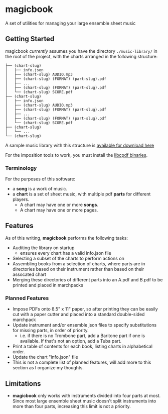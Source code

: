 # magicbook

A set of utilities for managing your large ensemble sheet music

## Getting Started

magicbook _currently_ assumes you have the directory `./music-library/` in the
root of the project, with the charts arranged in the following structure:

```
├── (chart-slug)
│   ├── info.json
│   ├── (chart-slug) AUDIO.mp3
│   ├── (chart-slug) (FORMAT) (part-slug).pdf
│   ├── ...
│   ├── (chart-slug) (FORMAT) (part-slug).pdf
│   └── (chart-slug) SCORE.pdf
├── (chart-slug)
│   ├── info.json
│   ├── (chart-slug) AUDIO.mp3
│   ├── (chart-slug) (FORMAT) (part-slug).pdf
│   ├── ...
│   ├── (chart-slug) (FORMAT) (part-slug).pdf
│   └── (chart-slug) SCORE.pdf
├── (chart-slug)
│   └── ...
└── (chart-slug)
```

A sample music library with this structure is [available for download here](https://1drv.ms/f/s!AlNWUe2YKW0ehYUQOrpQwFzMWRFiQQ?e=VboBnD)

For the imposition tools to work, you must install the [libcpdf binaries](https://github.com/coherentgraphics/cpdflib-binary).

### Terminology

For the purposes of this software:

- a **song** is a work of music.
- a **chart** is a set of sheet music, with multiple pdf **parts** for different players.
  - A chart may have one or more **songs**.
  - A chart may have one or more pages.

## Features

As of this writing, **magicbook** performs the following tasks:

- Auditing the library on startup
  - ensures every chart has a valid info.json file
- Selecting a subset of the charts to perform actions on
- Assembling books from a selection of charts, where parts are in directories based on their instrument rather than based on their assocated chart
- Merging these directories of different parts into an A.pdf and B.pdf to be printed and placed in marchpacks

### Planned Features

- Impose PDFs onto 8.5" x 11" paper, so after printing they can be easily cut with a paper cutter and placed into a standard double-sided marchpack
- Update instrument and/or ensemble json files to specify substitutions for missing parts, in order of priority.
  - i.e. if there is no Trombone part, add a Baritone part if one is available. If that's not an option, add a Tuba part.
- Print a table of contents for each book, listing charts in alphabetical order.
- Update the chart "info.json" file
- This is not a complete list of planned features, will add more to this section as I organize my thoughts.

## Limitations

- **magicbook** only works with instruments divided into four parts at most. Since most large ensemble sheet music doesn't split instruments into more than four parts, increasing this limit is not a priority.

